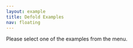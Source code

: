 ```yaml
---
layout: example
title: Defold Examples
nav: floating
---
```


Please select one of the examples from the menu.
